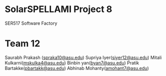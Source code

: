 # SolarSPELLAMI Project 8
SER517 Software Factory

# Team 12
Saurabh Prakash (spraka10@asu.edu)
Supriya Iyer(siyer12@asu.edu)
Mitali Kulkarni(mskulka4@asu.edu)
Binbin yan(byan7@asu.edu)
Pratik Bartakke(pbartakk@asu.edu)
Abhinab Mohanty(amohant7@asu.edu)
